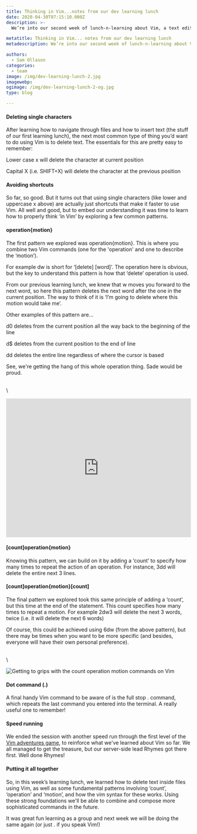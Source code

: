```yaml
---
title: Thinking in Vim...notes from our dev learning lunch
date: 2020-04-30T07:15:10.000Z
description: >-
  We’re into our second week of lunch-n-learning about Vim, a text editor that you can use on pretty much any server, laptop or desktop to modify files using the command line. This week we learned how to delete text in files, and took a deep dive into how to ‘think in Vim’, by exploring common patterns and approaches that are used to build up commands.

metatitle: Thinking in Vim... notes from our dev learning lunch
metadescription: We’re into our second week of lunch-n-learning about Vim, a text editor that you can use on pretty much any server, laptop or desktop to modify files using the command line. This week we learned how to delete text in files, and took a deep dive into how to ‘think in Vim’...

authors:
  - Sam Ollason
categories:
  - team
image: /img/dev-learning-lunch-2.jpg
imagewebp:
ogimage: /img/dev-learning-lunch-2-og.jpg
type: blog

---
```


#### Deleting single characters
After learning how to navigate through files and how to insert text (the stuff of our first learning lunch), the next most common type of thing you’d want to do using Vim is to delete text. The essentials for this are pretty easy to remember:

Lower case <span class="code-block">x</span> will delete the character at current position

Capital <span class="code-block">X</span> (i.e. <span class="code-block">SHIFT</span>+<span class="code-block">X</span>) will delete the character at the previous position

#### Avoiding shortcuts
So far, so good. But it turns out that using single characters (like lower and uppercase x above) are actually just shortcuts that make it faster to use Vim. All well and good, but to embed our understanding it was time to learn how to properly think ‘in Vim’ by exploring a few common patterns.


#### operation{motion}

The first pattern we explored was operation{motion}. This is where you combine two Vim commands (one for the 'operation' and one to describe the ‘motion’).

For example <span class="code-block">dw</span> is short for ‘[delete] [word]’. The operation here is obvious, but the key to understand this pattern is how that ‘delete’ operation is used.

From our previous learning lunch, we knew that <span class="code-block">w</span> moves you forward to the next word, so here this pattern deletes the next word after the one in the current position. The way to think of it is ‘I’m going to delete where this motion would take me’.

Other examples of this pattern are...

<span class="code-block">d0</span> deletes from the current position all the way back to the beginning of the line

<span class="code-block">d$</span> deletes from the current position to the end of line

<span class="code-block">dd</span> deletes the entire line regardless of where the cursor is based

See, we're getting the hang of this whole operation thing. Sade would be proud.

\
\

<div style="width:100%;height:0;padding-bottom:75%;position:relative;"><iframe src="https://giphy.com/embed/pceQVhywTu8Xm" width="100%" height="100%" style="position:absolute" frameBorder="0" class="giphy-embed" allowFullScreen></iframe></div><p>

#### [count]operation{motion}


Knowing this pattern, we can build on it by adding a ‘count’ to specify how many times to repeat the action of an operation. For instance, <span class="code-block">3dd</span> will delete the entire next 3 lines.

#### [count]operation{motion}[count]

The final pattern we explored took this same principle of adding a ‘count’, but this time at the end of the statement. This count specifies how many times to repeat a motion. For example <span class="code-block">2dw3</span> will delete the next 3 words, twice (i.e. it will delete the next 6 words)		

Of course, this could be achieved using <span class="code-block">6dw</span> (from the above pattern), but there may be times when you want to be more specific (and besides, everyone will have their own personal preference).

\
\

![Getting to grips with the count operation motion commands on Vim](/img/count-operation-motion.jpg)

#### Dot command (.)


A final handy Vim command to be aware of is the full stop <span class="code-block">.</span> command, which repeats the last command you entered into the terminal. A really useful one to remember!

#### Speed running

We ended the session with another speed run through the first level of the <a href="https://vim-adventures.com/" target="_blank">Vim adventures game</a>, to reinforce what we've learned about Vim so far. We all managed to get the treasure, but our server-side lead Rhymes got there first. Well done Rhymes!

#### Putting it all together

So, in this week’s learning lunch, we learned how to delete text inside files using Vim, as well as some fundamental patterns involving ‘count’, ‘operation’ and ‘motion’, and how the vim syntax for these works. Using these strong foundations we'll be able to combine and compose more sophisticated commands in the future.

It was great fun learning as a group and next week we will be doing the same again (or just <span class="code-block">.</span> if you speak Vim!)
